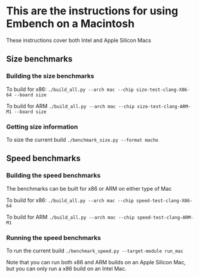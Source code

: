 # This are the instructions for using Embench on a Macintosh

These instructions cover both Intel and Apple Silicon Macs

## Size benchmarks

### Building the size benchmarks

To build for x86: `./build_all.py --arch mac --chip size-test-clang-X86-64 --board size`

To build for ARM `./build_all.py --arch mac --chip size-test-clang-ARM-M1 --board size` 

### Getting size information

To size the current build `./benchmark_size.py --format macho`


## Speed benchmarks
 
### Building the speed benchmarks

The benchmarks can be built for x86 or ARM on either type of Mac

To build for x86: `./build_all.py --arch mac --chip speed-test-clang-X86-64`
    
To build for ARM `./build_all.py --arch mac --chip speed-test-clang-ARM-M1`

### Running the speed benchmarks

To run the current build `./benchmark_speed.py --target-module run_mac`

Note that you can run both x86 and ARM
builds on an Apple Silicon Mac, but you can only run a x86 build on an Intel Mac.
